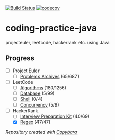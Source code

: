 [![Build Status](https://travis-ci.com/wilmol/coding-practice-java.svg?branch=master)](https://travis-ci.com/wilmol/coding-practice-java)
[![codecov](https://codecov.io/gh/wilmol/coding-practice-java/branch/master/graph/badge.svg)](https://codecov.io/gh/wilmol/coding-practice-java)

# coding-practice-java
projecteuler, leetcode, hackerrank etc. using Java

## Progress
- [ ] Project Euler
  - [ ] [Problems Archives](project-euler/src/main/java/wilmol/projecteuler/problems) (65/687)
- [ ] LeetCode
  - [ ] [Algorithms](leetcode/src/main/java/wilmol/leetcode/problemset/algorithms) (180/1256)
  - [ ] [Database](leetcode/src/main/java/wilmol/leetcode/problemset/database) (5/99)
  - [ ] [Shell](leetcode/src/main/java/wilmol/leetcode/problemset/shell) (0/4)
  - [ ] [Concurrency](leetcode/src/main/java/wilmol/leetcode/problemset/concurrency) (5/9)
- [ ] HackerRank
  - [ ] [Interview Preparation Kit](hackerrank/src/main/java/wilmol/hackerrank/interviewpreparationkit) (40/69)
  - [x] [Regex](hackerrank/src/main/java/wilmol/hackerrank/regex) (47/47)

*Repository created with [Copybara](https://github.com/google/copybara)*
